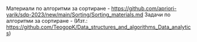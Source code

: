 Материали по алгоритми за сортиране - https://github.com/apriori-yarik/sdp-2023/new/main/Sorting/Sorting_materials.md
Задачи по алгоритми за сортиране - 
(Изт.: https://github.com/TeogopK/Data_structures_and_algorithms_Data_analytics)
